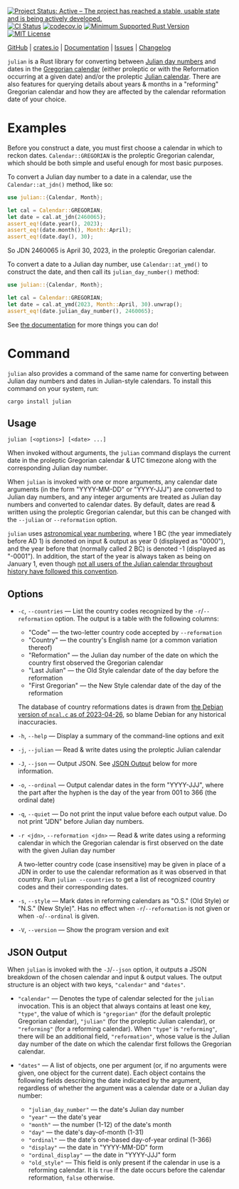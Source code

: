 [![Project Status: Active – The project has reached a stable, usable state and is being actively developed.](https://www.repostatus.org/badges/latest/active.svg)](https://www.repostatus.org/#active)
[![CI Status](https://github.com/jwodder/julian-rs/actions/workflows/test.yml/badge.svg)](https://github.com/jwodder/julian-rs/actions/workflows/test.yml)
[![codecov.io](https://codecov.io/gh/jwodder/julian-rs/branch/master/graph/badge.svg)](https://codecov.io/gh/jwodder/julian-rs)
[![Minimum Supported Rust Version](https://img.shields.io/badge/MSRV-1.65-orange)](https://www.rust-lang.org)
[![MIT License](https://img.shields.io/github/license/jwodder/julian-rs.svg)](https://opensource.org/licenses/MIT)

[GitHub](https://github.com/jwodder/julian-rs) | [crates.io](https://crates.io/crates/julian) | [Documentation](https://docs.rs/julian) | [Issues](https://github.com/jwodder/julian-rs/issues) | [Changelog](https://github.com/jwodder/julian-rs/blob/master/CHANGELOG.md)

`julian` is a Rust library for converting between [Julian day numbers][] and
dates in the [Gregorian calendar][] (either proleptic or with the Reformation
occurring at a given date) and/or the proleptic [Julian calendar][].  There are
also features for querying details about years & months in a "reforming"
Gregorian calendar and how they are affected by the calendar reformation date
of your choice.

[Julian day numbers]: https://en.wikipedia.org/wiki/Julian_day
[Gregorian calendar]: https://en.wikipedia.org/wiki/Gregorian_calendar
[Julian calendar]: https://en.wikipedia.org/wiki/Julian_calendar

Examples
========

Before you construct a date, you must first choose a calendar in which to
reckon dates.  `Calendar::GREGORIAN` is the proleptic Gregorian calendar, which
should be both simple and useful enough for most basic purposes.

To convert a Julian day number to a date in a calendar, use the
`Calendar::at_jdn()` method, like so:

```rust
use julian::{Calendar, Month};

let cal = Calendar::GREGORIAN;
let date = cal.at_jdn(2460065);
assert_eq!(date.year(), 2023);
assert_eq!(date.month(), Month::April);
assert_eq!(date.day(), 30);
```

So JDN 2460065 is April 30, 2023, in the proleptic Gregorian calendar.

To convert a date to a Julian day number, use `Calendar::at_ymd()` to construct
the date, and then call its `julian_day_number()` method:

```rust
use julian::{Calendar, Month};

let cal = Calendar::GREGORIAN;
let date = cal.at_ymd(2023, Month::April, 30).unwrap();
assert_eq!(date.julian_day_number(), 2460065);
```

See [the documentation](https://docs.rs/julian) for more things you can do!

Command
=======

`julian` also provides a command of the same name for converting between Julian
day numbers and dates in Julian-style calendars.  To install this command on
your system, run:

    cargo install julian

Usage
-----

```text
julian [<options>] [<date> ...]
```

When invoked without arguments, the `julian` command displays the current date
in the proleptic Gregorian calendar & UTC timezone along with the corresponding
Julian day number.

When `julian` is invoked with one or more arguments, any calendar date
arguments (in the form "YYYY-MM-DD" or "YYYY-JJJ") are converted to Julian day
numbers, and any integer arguments are treated as Julian day numbers and
converted to calendar dates.  By default, dates are read & written using the
proleptic Gregorian calendar, but this can be changed with the `--julian` or
`--reformation` option.

`julian` uses [astronomical year numbering][yzero], where 1 BC (the year
immediately before AD 1) is denoted on input & output as year 0 (displayed as
"0000"), and the year before that (normally called 2 BC) is denoted -1
(displayed as "-0001").  In addition, the start of the year is always taken as
being on January 1, even though [not all users of the Julian calendar
throughout history have followed this convention][NYD].

Options
-------

- `-c`, `--countries` — List the country codes recognized by the
  `-r`/`--reformation` option.  The output is a table with the following
  columns:

    - "Code" — the two-letter country code accepted by `--reformation`
    - "Country" — the country's English name (or a common variation thereof)
    - "Reformation" — the Julian day number of the date on which the country
      first observed the Gregorian calendar
    - "Last Julian" — the Old Style calendar date of the day before the
      reformation
    - "First Gregorian" — the New Style calendar date of the day of the
      reformation

    The database of country reformations dates is drawn from [the Debian
    version of `ncal.c` as of 2023-04-26][src], so blame Debian for any
    historical inaccuracies.

- `-h`, `--help` — Display a summary of the command-line options and exit

- `-j`, `--julian` — Read & write dates using the proleptic Julian calendar

- `-J`, `--json` — Output JSON.  See [JSON Output](#json-output) below for more
  information.

- `-o`, `--ordinal` — Output calendar dates in the form "YYYY-JJJ", where the
  part after the hyphen is the day of the year from 001 to 366 (the ordinal
  date)

- `-q`, `--quiet` — Do not print the input value before each output value.  Do
  not print "JDN" before Julian day numbers.

- `-r <jdn>`, `--reformation <jdn>` — Read & write dates using a reforming
  calendar in which the Gregorian calendar is first observed on the date with
  the given Julian day number

    A two-letter country code (case insensitive) may be given in place of a JDN
    in order to use the calendar reformation as it was observed in that
    country.  Run `julian --countries` to get a list of recognized country
    codes and their corresponding dates.

- `-s`, `--style` — Mark dates in reforming calendars as "O.S." (Old Style) or
  "N.S." (New Style)".  Has no effect when `-r`/`--reformation` is not given or
  when `-o`/`--ordinal` is given.

- `-V`, `--version` — Show the program version and exit

[yzero]: https://en.wikipedia.org/wiki/Astronomical_year_numbering
[NYD]: https://en.wikipedia.org/wiki/Julian_calendar#New_Year's_Day
[src]: https://salsa.debian.org/meskes/bsdmainutils/-/blob/70ff77b0f084de4a14d79bed935e1958020f43dc/usr.bin/ncal/ncal.c

JSON Output
-----------

When `julian` is invoked with the `-J`/`--json` option, it outputs a JSON
breakdown of the chosen calendar and input & output values.  The output
structure is an object with two keys, `"calendar"` and `"dates"`.

- `"calendar"` — Denotes the type of calendar selected for the `julian`
  invocation.  This is an object that always contains at least one key,
  `"type"`, the value of which is `"gregorian"` (for the default proleptic
  Gregorian calendar), `"julian"` (for the proleptic Julian calendar), or
  `"reforming"` (for a reforming calendar).  When `"type"` is `"reforming"`,
  there will be an additional field, `"reformation"`, whose value is the Julian
  day number of the date on which the calendar first follows the Gregorian
  calendar.

- `"dates"` — A list of objects, one per argument (or, if no arguments were
  given, one object for the current date).  Each object contains the following
  fields describing the date indicated by the argument, regardless of whether
  the argument was a calendar date or a Julian day number:

    - `"julian_day_number"` — the date's Julian day number
    - `"year"` — the date's year
    - `"month"` — the number (1-12) of the date's month
    - `"day"` — the date's day-of-month (1-31)
    - `"ordinal"` — the date's one-based day-of-year ordinal (1-366)
    - `"display"` — the date in "YYYY-MM-DD" form
    - `"ordinal_display"` — the date in "YYYY-JJJ" form
    - `"old_style"` — This field is only present if the calendar in use is a
      reforming calendar.  It is `true` if the date occurs before the calendar
      reformation, `false` otherwise.
